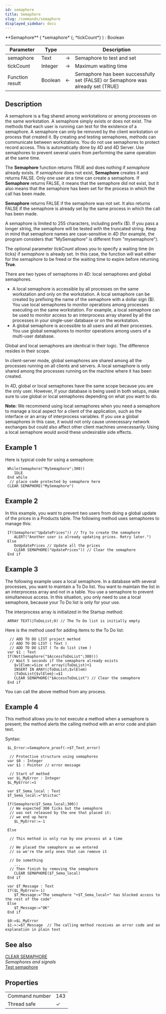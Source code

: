 ```yaml
---
id: semaphore
title: Semaphore
slug: /commands/semaphore
displayed_sidebar: docs
---
```


<!--REF #_command_.Semaphore.Syntax-->**Semaphore** ( *semaphore* {; *tickCount*} ) : Boolean<!-- END REF-->
<!--REF #_command_.Semaphore.Params-->
| Parameter | Type |  | Description |
| --- | --- | --- | --- |
| semaphore | Text | &#8594;  | Semaphore to test and set |
| tickCount | Integer | &#8594;  | Maximum waiting time |
| Function result | Boolean | &#8592; | Semaphore has been successfully set (FALSE) or Semaphore was already set (TRUE) |

<!-- END REF-->

## Description 

<!--REF #_command_.Semaphore.Summary-->A semaphore is a flag shared among workstations or among processes on the same workstation.<!-- END REF--> A semaphore simply exists or does not exist. The methods that each user is running can test for the existence of a semaphore. A semaphore can only be removed by the client workstation or process that created it. By creating and testing semaphores, methods can communicate between workstations. You do not use semaphores to protect record access. This is automatically done by 4D and 4D Server. Use semaphores to prevent several users from performing the same operation at the same time.

The **Semaphore** function returns TRUE and does nothing if *semaphore* already exists. If *semaphore* does not exist, **Semaphore** creates it and returns FALSE. Only one user at a time can create a semaphore. If **Semaphore** returns FALSE, it means that the semaphore did not exist, but it also means that the semaphore has been set for the process in which the call has been made.

**Semaphore** returns FALSE if the semaphore was not set. It also returns FALSE if the semaphore is already set by the same process in which the call has been made. 

A semaphore is limited to 255 characters, including prefix ($). If you pass a longer string, the semaphore will be tested with the truncated string. Keep in mind that semaphore names are case-sensitive in 4D (for example, the program considers that "MySemaphore" is different from "mysemaphore").

The optional parameter *tickCount* allows you to specify a waiting time (in ticks) if *semaphore* is already set. In this case, the function will wait either for the semaphore to be freed or the waiting time to expire before returning **True**.

There are two types of semaphores in 4D: local semaphores and global semaphores.

* A local semaphore is accessible by all processes on the same workstation and only on the workstation. A local semaphore can be created by prefixing the name of the semaphore with a dollar sign ($). You use local semaphores to monitor operations among processes executing on the same workstation. For example, a local semaphore can be used to monitor access to an interprocess array shared by all the processes in your single-user database or on the workstation.
* A global semaphore is accessible to all users and all their processes. You use global semaphores to monitor operations among users of a multi-user database.

Global and local semaphores are identical in their logic. The difference resides in their scope.

In client-server mode, global semaphores are shared among all the processes running on all clients and servers. A local semaphore is only shared among the processes running on the machine where it has been created.

In 4D, global or local semaphores have the same scope because you are the only user. However, if your database is being used in both setups, make sure to use global or local semaphores depending on what you want to do.

**Note:** We recommend using local semaphores when you need a semaphore to manage a local aspect for a client of the application, such as the interface or an array of interprocess variables. If you use a global semaphores in this case, it would not only cause unnecessary network exchanges but could also affect other client machines unnecessarily. Using a local semaphore would avoid these undesirable side effects.

## Example 1 

Here is typical code for using a semaphore:

```4d
 While(Semaphore("MySemaphore";300))
    IDLE
 End while
  // place code protected by semaphore here
 CLEAR SEMAPHORE("MySemaphore")
```

## Example 2 

In this example, you want to prevent two users from doing a global update of the prices in a Products table. The following method uses semaphores to manage this:

```4d
 If(Semaphore("UpdatePrices")) // Try to create the semaphore
    ALERT("Another user is already updating prices. Retry later.")
 Else
    DoUpdatePrices // Update all the prices
    CLEAR SEMAPHORE("UpdatePrices")) // Clear the semaphore
 End if
```

## Example 3 

The following example uses a local semaphore. In a database with several processes, you want to maintain a To Do list. You want to maintain the list in an interprocess array and not in a table. You use a semaphore to prevent simultaneous access. In this situation, you only need to use a local semaphore, because your To Do list is only for your use.

The interprocess array is initialized in the Startup method:

```4d
 ARRAY TEXT(◊ToDoList;0) // The To Do list is initially empty
```

Here is the method used for adding items to the To Do list:

```4d
  // ADD TO DO LIST project method
  // ADD TO DO LIST ( Text )
  // ADD TO DO LIST ( To do list item )
 var $1 : Text
 If(Not(Semaphore("$AccessToDoList";300)))
  // Wait 5 seconds if the semaphore already exists
    $vlElem:=Size of array(◊ToDoList)+1
    INSERT IN ARAY(◊ToDoList;$vlElem)
    ◊ToDoList{$vlElem}:=$1
    CLEAR SEMAPHORE("$AccessToDoList") // Clear the semaphore
 End if
```

You can call the above method from any process.

## Example 4 

This method allows you to not execute a method when a semaphore is present; the method alerts the calling method with an error code and plain text.

Syntax:   

```4d
 $L_Error:=Semaphore_proof(->$T_Text_error)
```

```4d
  // Protective structure using semaphores
 var $0 : Integer
 var $1 : Pointer // error message
 
  // Start of method
 var $L_MyError : Integer
 $L_MyError:=1
 
 var $T_Sema_local : Text
 $T_Sema_local:="$tictac"
 
 If(Semaphore($T_Sema_local;300))
  // We expected 300 ticks but the semaphore
  // was not released by the one that placed it:
  // we end up here
    $L_MyError:=-1
 
 Else
 
  // This method is only run by one process at a time
 
  // We placed the semaphore as we entered
  // so we're the only ones that can remove it
 
  // Do something
    ...
  // Then finish by removing the semaphore
    CLEAR SEMAPHORE($T_Sema_local)
 End if
 
 var $T_Message : Text
 If($L_MyError=-1)
    $T_Message:="The semaphore "+$T_Sema_local+" has blocked access to the rest of the code"
 Else
    $T_Message:="OK"
 End if
 
 $0:=$L_MyError
 $1->:=$T_Message  // The calling method receives an error code and an explanation in plain text
```

## See also 

[CLEAR SEMAPHORE](clear-semaphore.md)  
*Semaphores and signals*  
[Test semaphore](test-semaphore.md)  

## Properties

|  |  |
| --- | --- |
| Command number | 143 |
| Thread safe | &check; |


